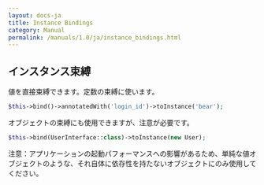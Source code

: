 ```yaml
---
layout: docs-ja
title: Instance Bindings
category: Manual
permalink: /manuals/1.0/ja/instance_bindings.html
---
```

## インスタンス束縛

値を直接束縛できます。定数の束縛に使います。

```php
$this->bind()->annotatedWith('login_id')->toInstance('bear');
```

オブジェクトの束縛にも使用できますが、注意が必要です。

```php
$this->bind(UserInterface::class)->toInstance(new User);
```

注意：アプリケーションの起動パフォーマンスへの影響があるため、単純な値オブジェクトのような、それ自体に依存性を持たないオブジェクトにのみ使用してください。
